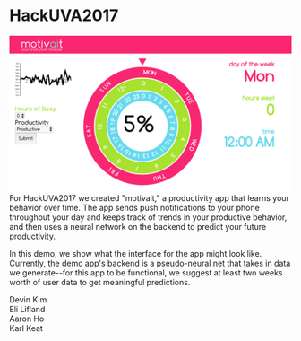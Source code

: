 # HackUVA2017
![demo](motivaitdemo.png)
For HackUVA2017 we created "motivait," a productivity app that learns your behavior over time. 
The app sends push notifications to your phone throughout your day and keeps track of trends in your 
productive behavior, and then uses a neural network on the backend to predict your future productivity.  

In this demo, we show what the interface for the app might look like. Currently, the demo app's backend is
a pseudo-neural net that takes in data we generate--for this app to be functional, we suggest at least two 
weeks worth of user data to get meaningful predictions.   

Devin Kim  
Eli Lifland  
Aaron Ho  
Karl Keat  
